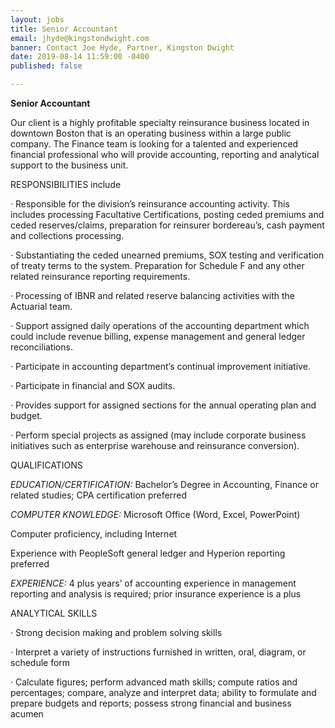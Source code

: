 ```yaml
---
layout: jobs
title: Senior Accountant
email: jhyde@kingstondwight.com
banner: Contact Joe Hyde, Partner, Kingston Dwight
date: 2019-08-14 11:59:00 -0400
published: false

---
```

**Senior Accountant**

Our client is a highly profitable specialty reinsurance business located in downtown Boston that is an operating business within a large public company. The Finance team is looking for a talented and experienced financial professional who will provide accounting, reporting and analytical support to the business unit.

RESPONSIBILITIES include

· Responsible for the division’s reinsurance accounting activity. This includes processing Facultative Certifications, posting ceded premiums and ceded reserves/claims, preparation for reinsurer bordereau’s, cash payment and collections processing.

· Substantiating the ceded unearned premiums, SOX testing and verification of treaty terms to the system. Preparation for Schedule F and any other related reinsurance reporting requirements.

· Processing of IBNR and related reserve balancing activities with the Actuarial team.

· Support assigned daily operations of the accounting department which could include revenue billing, expense management and general ledger reconciliations.

· Participate in accounting department’s continual improvement initiative.

· Participate in financial and SOX audits.

· Provides support for assigned sections for the annual operating plan and budget.

· Perform special projects as assigned (may include corporate business initiatives such as enterprise warehouse and reinsurance conversion).

QUALIFICATIONS

_EDUCATION/CERTIFICATION:_ Bachelor’s Degree in Accounting, Finance or related studies; CPA certification preferred

_COMPUTER KNOWLEDGE:_ Microsoft Office (Word, Excel, PowerPoint)

Computer proficiency, including Internet

Experience with PeopleSoft general ledger and Hyperion reporting preferred

_EXPERIENCE:_ 4 plus years’ of accounting experience in management reporting and analysis is required; prior insurance experience is a plus

ANALYTICAL SKILLS

· Strong decision making and problem solving skills

· Interpret a variety of instructions furnished in written, oral, diagram, or schedule form

· Calculate figures; perform advanced math skills; compute ratios and percentages; compare, analyze and interpret data; ability to formulate and prepare budgets and reports; possess strong financial and business acumen